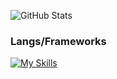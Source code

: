 ![GitHub Stats](https://github-readme-stats.vercel.app/api/top-langs/?username=nichokas&theme=dark&show_icons=true&hide_border=true&layout=compact)

<h3>Langs/Frameworks</h3>

[![My Skills](https://skillicons.dev/icons?i=arduino,bash,git,rust,swift)](https://skillicons.dev)
